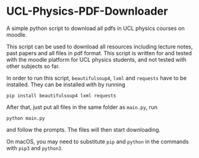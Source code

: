 # UCL-Physics-PDF-Downloader
A simple python script to download all pdfs in UCL physics courses on moodle. 

This script can be used to download all resources including lecture notes, past papers and all files in pdf format. This script is written for and tested with the moodle platform for UCL physics students, and not tested with other subjects so far.

In order to run this script, `beautifulsoup4`, `lxml` and `requests` have to be installed. They can be installed with by running
```
pip install beautifulsoup4 lxml requests
```
After that, just put all files in the same folder as `main.py`, run
```
python main.py
```
and follow the prompts. The files will then start downloading.

On macOS, you may need to substitute `pip` and `python` in the commands with `pip3` and `python3`.
